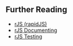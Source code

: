 ## Further Reading

- [rJS (rapidJS)](https://rapidjs.org)
- [rJS Documenting](https://github.com/rapidjs-org/documenting)
- [rJS Testing](https://github.com/rapidjs-org/testing)